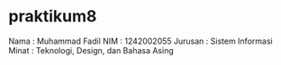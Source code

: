 # praktikum8
Nama : Muhammad Fadil
NIM : 1242002055
Jurusan : Sistem Informasi
Minat : Teknologi, Design, dan Bahasa Asing
